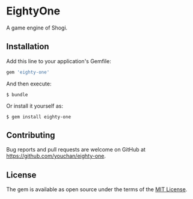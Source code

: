 # EightyOne

A game engine of Shogi.

## Installation

Add this line to your application's Gemfile:

```ruby
gem 'eighty-one'
```

And then execute:

    $ bundle

Or install it yourself as:

    $ gem install eighty-one

## Contributing

Bug reports and pull requests are welcome on GitHub at https://github.com/youchan/eighty-one.

## License

The gem is available as open source under the terms of the [MIT License](https://opensource.org/licenses/MIT).
